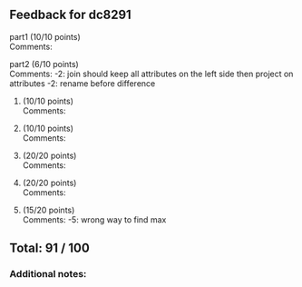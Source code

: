 ## Feedback for dc8291

part1 (10/10 points)  
   Comments: 

part2 (6/10 points)  
   Comments: -2: join should keep all attributes on the left side then project on attributes -2: rename before difference

1. (10/10 points)  
   Comments: 

2. (10/10 points)  
   Comments: 

3. (20/20 points)  
   Comments: 

4. (20/20 points)  
   Comments: 

5. (15/20 points)  
   Comments: -5: wrong way to find max

## Total: 91 / 100

### Additional notes:  



